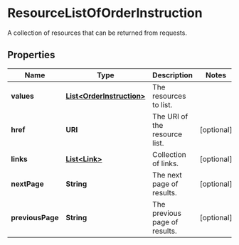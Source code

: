 

# ResourceListOfOrderInstruction

A collection of resources that can be returned from requests.

## Properties

Name | Type | Description | Notes
------------ | ------------- | ------------- | -------------
**values** | [**List&lt;OrderInstruction&gt;**](OrderInstruction.md) | The resources to list. | 
**href** | **URI** | The URI of the resource list. |  [optional]
**links** | [**List&lt;Link&gt;**](Link.md) | Collection of links. |  [optional]
**nextPage** | **String** | The next page of results. |  [optional]
**previousPage** | **String** | The previous page of results. |  [optional]



